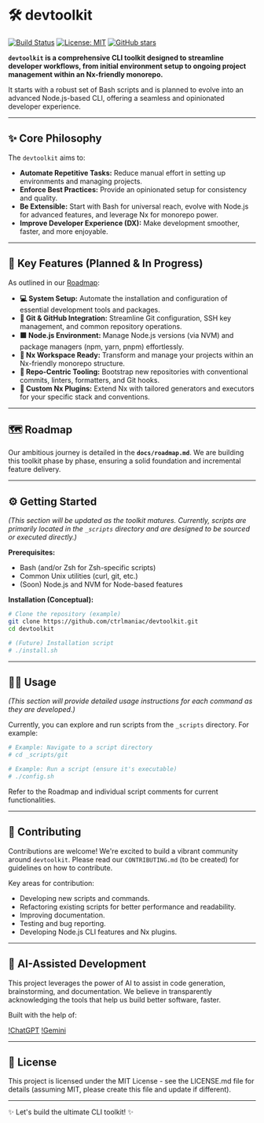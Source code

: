 # 🛠️ devtoolkit

[![Build Status](https://img.shields.io/badge/build-passing-brightgreen?style=flat-square)](https://github.com/ctrlmaniac/devtoolkit/actions) <!-- Replace with your actual CI badge -->
[![License: MIT](https://img.shields.io/badge/License-MIT-yellow.svg?style=flat-square)](https://opensource.org/licenses/MIT) <!-- Assuming MIT, update if different -->
[![GitHub stars](https://img.shields.io/github/stars/ctrlmaniac/devtoolkit.svg?style=social&label=Star&maxAge=2592000)](https://github.com/ctrlmaniac/devtoolkit/stargazers/)

**`devtoolkit` is a comprehensive CLI toolkit designed to streamline developer workflows, from initial environment setup to ongoing project management within an Nx-friendly monorepo.**

It starts with a robust set of Bash scripts and is planned to evolve into an advanced Node.js-based CLI, offering a seamless and opinionated developer experience.

---

## ✨ Core Philosophy

The `devtoolkit` aims to:

*   **Automate Repetitive Tasks:** Reduce manual effort in setting up environments and managing projects.
*   **Enforce Best Practices:** Provide an opinionated setup for consistency and quality.
*   **Be Extensible:** Start with Bash for universal reach, evolve with Node.js for advanced features, and leverage Nx for monorepo power.
*   **Improve Developer Experience (DX):** Make development smoother, faster, and more enjoyable.

---

## 🚀 Key Features (Planned & In Progress)

As outlined in our [Roadmap](docs/roadmap.md):

-   **💻 System Setup:** Automate the installation and configuration of essential development tools and packages.
-   **🌿 Git & GitHub Integration:** Streamline Git configuration, SSH key management, and common repository operations.
-   **🟩 Node.js Environment:** Manage Node.js versions (via NVM) and package managers (npm, yarn, pnpm) effortlessly.
-   **🧱 Nx Workspace Ready:** Transform and manage your projects within an Nx-friendly monorepo structure.
-   **🧩 Repo-Centric Tooling:** Bootstrap new repositories with conventional commits, linters, formatters, and Git hooks.
-   **🔌 Custom Nx Plugins:** Extend Nx with tailored generators and executors for your specific stack and conventions.

---

## 🗺️ Roadmap

Our ambitious journey is detailed in the **`docs/roadmap.md`**. We are building this toolkit phase by phase, ensuring a solid foundation and incremental feature delivery.

---

## ⚙️ Getting Started

*(This section will be updated as the toolkit matures. Currently, scripts are primarily located in the `_scripts` directory and are designed to be sourced or executed directly.)*

**Prerequisites:**

*   Bash (and/or Zsh for Zsh-specific scripts)
*   Common Unix utilities (curl, git, etc.)
*   (Soon) Node.js and NVM for Node-based features

**Installation (Conceptual):**

```bash
# Clone the repository (example)
git clone https://github.com/ctrlmaniac/devtoolkit.git
cd devtoolkit

# (Future) Installation script
# ./install.sh
```

---

## 🧑‍💻 Usage

*(This section will provide detailed usage instructions for each command as they are developed.)*

Currently, you can explore and run scripts from the `_scripts` directory. For example:

```bash
# Example: Navigate to a script directory
# cd _scripts/git

# Example: Run a script (ensure it's executable)
# ./config.sh
```

Refer to the Roadmap and individual script comments for current functionalities.

---

## 🤝 Contributing

Contributions are welcome! We're excited to build a vibrant community around `devtoolkit`. Please read our `CONTRIBUTING.md` (to be created) for guidelines on how to contribute.

Key areas for contribution:

*   Developing new scripts and commands.
*   Refactoring existing scripts for better performance and readability.
*   Improving documentation.
*   Testing and bug reporting.
*   Developing Node.js CLI features and Nx plugins.

---

## 🤖 AI-Assisted Development

This project leverages the power of AI to assist in code generation, brainstorming, and documentation. We believe in transparently acknowledging the tools that help us build better software, faster.

Built with the help of:

[!ChatGPT](https://openai.com/chatgpt)
[!Gemini](https://gemini.google.com/)

---

## 📜 License

This project is licensed under the MIT License - see the LICENSE.md file for details (assuming MIT, please create this file and update if different).

---

✨ Let's build the ultimate CLI toolkit! ✨
